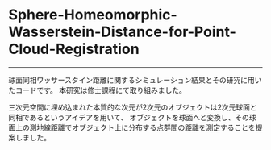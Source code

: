 # Sphere-Homeomorphic-Wasserstein-Distance-for-Point-Cloud-Registration

---
球面同相ワッサースタイン距離に関するシミュレーション結果とその研究に用いたコードです。
本研究は修士課程にて取り組みました。

三次元空間に埋め込まれた本質的な次元が2次元のオブジェクトは2次元球面と同相であるというアイデアを用いて、
オブジェクトを球面へと変換し、その球面上の測地線距離でオブジェクト上に分布する点群間の距離を測定することを提案しました。
